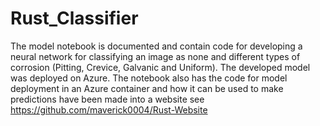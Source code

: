 # Rust_Classifier
The model notebook is documented and contain code for developing a neural network for classifying an image as none and different types of corrosion (Pitting, Crevice, Galvanic and Uniform). The developed model was deployed on Azure. The notebook also has the code for model deployment in an Azure container and how it can be used to make predictions have been made into a website see https://github.com/maverick0004/Rust-Website

